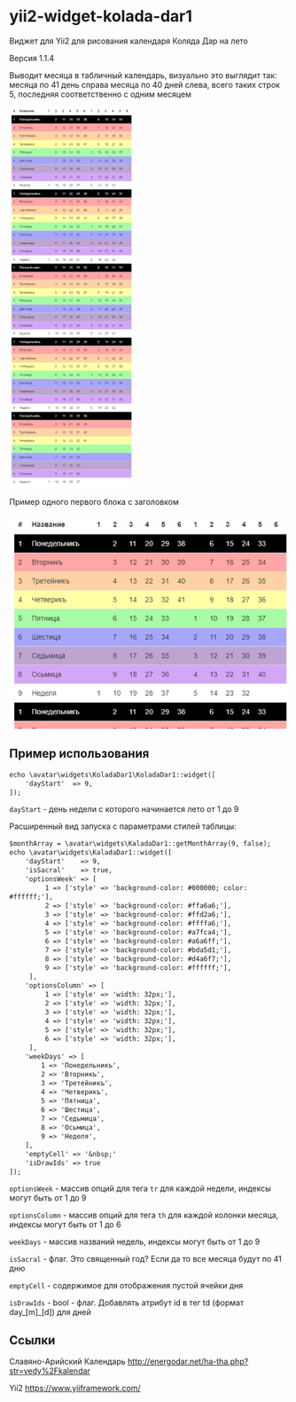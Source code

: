 # yii2-widget-kolada-dar1

Виджет для Yii2 для рисования календаря Коляда Дар на лето

Версия 1.1.4

Выводит месяца в табличный календарь, визуально это выглядит так:
месяца по 41 день справа месяца по 40 дней слева, всего таких строк 5, последняя соответственно с одним месяцем

![](images/2020-01-28_18-00-24.png)

Пример одного первого блока с заголовком

![](images/2020-01-28_18-01-09.png)

## Пример использования

```
echo \avatar\widgets\KoladaDar1\KoladaDar1::widget([
    'dayStart'  => 9,
]); 
```

`dayStart` - день недели с которого начинается лето от 1 до 9

Расширенный вид запуска с параметрами стилей таблицы:

```
$monthArray = \avatar\widgets\KaladaDar1::getMonthArray(9, false);
echo \avatar\widgets\KaladaDar1::widget([
    'dayStart'    => 9,
    'isSacral'    => true,
    'optionsWeek' => [
         1 => ['style' => 'background-color: #000000; color: #ffffff;'],
         2 => ['style' => 'background-color: #ffa6a6;'],
         3 => ['style' => 'background-color: #ffd2a6;'],
         4 => ['style' => 'background-color: #ffffa6;'],
         5 => ['style' => 'background-color: #a7fca4;'],
         6 => ['style' => 'background-color: #a6a6ff;'],
         7 => ['style' => 'background-color: #bda5d1;'],
         8 => ['style' => 'background-color: #d4a6f7;'],
         9 => ['style' => 'background-color: #ffffff;'],
     ],
    'optionsColumn' => [
         1 => ['style' => 'width: 32px;'],
         2 => ['style' => 'width: 32px;'],
         3 => ['style' => 'width: 32px;'],
         4 => ['style' => 'width: 32px;'],
         5 => ['style' => 'width: 32px;'],
         6 => ['style' => 'width: 32px;'],
     ],
    'weekDays' => [
        1 => 'Понедельникъ',
        2 => 'Вторникъ',
        3 => 'Третейникъ',
        4 => 'Четверикъ',
        5 => 'Пятница',
        6 => 'Шестица',
        7 => 'Седьмица',
        8 => 'Осьмица',
        9 => 'Неделя',
    ],
    'emptyCell' => '&nbsp;'
    'isDrawIds' => true
]); 
```

`optionsWeek` - массив опций для тега `tr` для каждой недели, индексы могут быть от 1 до 9

`optionsColumn` - массив опций для тега `th` для каждой колонки месяца, индексы могут быть от 1 до 6

`weekDays` - массив названий недель, индексы могут быть от 1 до 9

`isSacral` - флаг. Это священный год? Если да то все месяца будут по 41 дню

`emptyCell` - содержимое для отображения пустой ячейки дня 

`isDrawIds` - bool - флаг. Добавлять атрибут id в тег td (формат day_[m]_[d]) для дней

## Ссылки

Славяно-Арийский Календарь
http://energodar.net/ha-tha.php?str=vedy%2Fkalendar 

Yii2
https://www.yiiframework.com/